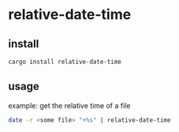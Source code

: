 # relative-date-time

## install

```bash
cargo install relative-date-time
```

## usage

example: get the relative time of a file

```bash
date -r <some file> "+%s" | relative-date-time
```
